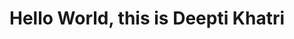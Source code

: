 # Hello World, this is Deepti Khatri
<!-- Global site tag (gtag.js) - Google Analytics -->
<script async src="https://www.googletagmanager.com/gtag/js?id=UA-135604553-1"></script>
<script>
  window.dataLayer = window.dataLayer || [];
  function gtag(){dataLayer.push(arguments);}
  gtag('js', new Date());

  gtag('config', 'UA-135604553-1');
</script>
